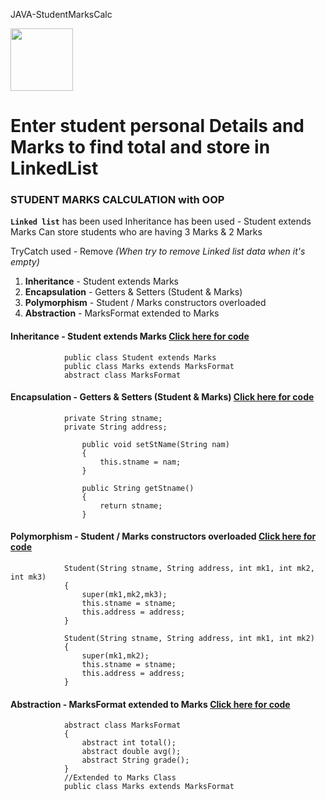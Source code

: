  JAVA-StudentMarksCalc

<img src="https://lh3.googleusercontent.com/drive-viewer/AJc5JmRGgFSS-CPuIcqfnNamZO4BVRL7dM4E8fjNttN5SKrftRoy8VWp6GTK8SCmG2zaYJmmTyeUmhE=w2880-h1642" width="100">

# Enter student personal Details and Marks to find total and store in LinkedList
### STUDENT MARKS CALCULATION with OOP

**`Linked list`** has been used Inheritance has been used - Student extends Marks
Can store students who are having 3 Marks & 2 Marks

TryCatch used - Remove *(When try to remove Linked list data when it's empty)*


1. **Inheritance** - Student extends Marks
2. **Encapsulation** - Getters & Setters (Student & Marks)
3. **Polymorphism** - Student / Marks constructors overloaded
4. **Abstraction** - MarksFormat extended to Marks



#### **Inheritance** - Student extends Marks [Click here for code](https://github.com/Dilshard/JAVA-StudentMarksCalc/blob/main/Student.java)
                public class Student extends Marks
                public class Marks extends MarksFormat
                abstract class MarksFormat

#### **Encapsulation** - Getters & Setters (Student & Marks) [Click here for code](https://github.com/Dilshard/JAVA-StudentMarksCalc/blob/main/Marks.java)
                private String stname;
                private String address;

                    public void setStName(String nam)
                    {
                        this.stname = nam;
                    }

                    public String getStname()
                    {
                        return stname;
                    }
#### **Polymorphism** - Student / Marks constructors overloaded [Click here for code](https://github.com/Dilshard/JAVA-StudentMarksCalc/blob/main/Student.java)
                Student(String stname, String address, int mk1, int mk2, int mk3)
                {
                    super(mk1,mk2,mk3);
                    this.stname = stname;
                    this.address = address;
                }

                Student(String stname, String address, int mk1, int mk2)
                {
                    super(mk1,mk2);
                    this.stname = stname;
                    this.address = address;
                }
#### **Abstraction** - MarksFormat extended to Marks [Click here for code](https://github.com/Dilshard/JAVA-StudentMarksCalc/blob/main/MarksFormat.java)
                abstract class MarksFormat 
                {
                    abstract int total();
                    abstract double avg();
                    abstract String grade();
                }
                //Extended to Marks Class
                public class Marks extends MarksFormat
